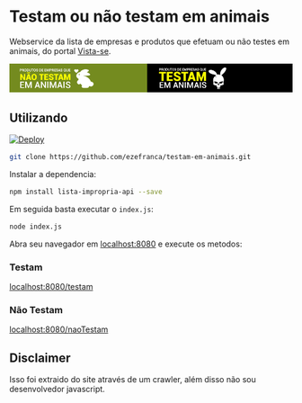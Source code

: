 # Testam ou não testam em animais
Webservice da lista de empresas e produtos que efetuam ou não testes em animais, do portal [Vista-se](https://vista-se.com.br). 

<img src="https://raw.githubusercontent.com/ezefranca/testam-em-animais/master/views/banner.png"/>

## Utilizando

[![Deploy](https://www.herokucdn.com/deploy/button.svg)](https://heroku.com/deploy)

```bash
git clone https://github.com/ezefranca/testam-em-animais.git
```

Instalar a dependencia:

```bash
npm install lista-impropria-api --save
```

Em seguida basta executar o `index.js`:

```bash
node index.js
```

Abra seu navegador em [localhost:8080](http://localhost:8080/) e execute os metodos:

### Testam
[localhost:8080/testam](http://localhost:8080/testam)


### Não Testam
[localhost:8080/naoTestam](http://localhost:8080/naoTestam)

## Disclaimer

Isso foi extraido do site através de um crawler, além disso não sou desenvolvedor javascript.


